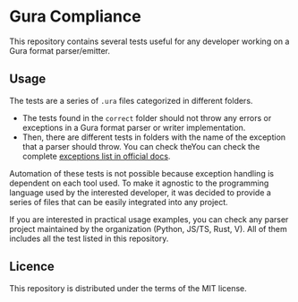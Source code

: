 # Gura Compliance

This repository contains several tests useful for any developer working on a Gura format parser/emitter.


## Usage

The tests are a series of `.ura` files categorized in different folders.

- The tests found in the `correct` folder should not throw any errors or exceptions in a Gura format parser or writer implementation.
- Then, there are different tests in folders with the name of the exception that a parser should throw. You can check theYou can check the complete [exceptions list in official docs][exceptions].

Automation of these tests is not possible because exception handling is dependent on each tool used. To make it agnostic to the programming language used by the interested developer, it was decided to provide a series of files that can be easily integrated into any project.

If you are interested in practical usage examples, you can check any parser project maintained by the organization (Python, JS/TS, Rust, V). All of them includes all the test listed in this repository.


## Licence

This repository is distributed under the terms of the MIT license.

[exceptions]: https://gura.netlify.app/docs/2.0.0/Developers/parsing#standard-errors